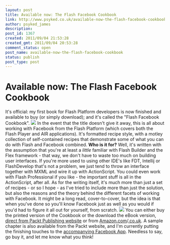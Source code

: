 ```yaml
---
layout: post
title: Available now: The Flash Facebook Cookbook
link: http://www.psyked.co.uk/available-now-the-flash-facebook-cookbook/
author: psyked_james
description: 
post_id: 1367
created: 2011/09/04 21:53:28
created_gmt: 2011/09/04 20:53:28
comment_status: open
post_name: available-now-the-flash-facebook-cookbook
status: publish
post_type: post
---
```


# Available now: The Flash Facebook Cookbook

It's official: my first book for Flash Platform developers is now finished and available to buy (or simply download); and it's called the "Flash Facebook Cookbook". ![](http://uploads.psyked.co.uk/2011/09/flash-facebook-cookbook.png) In the event that the title doesn't give it away, this is all about working with Facebook from the Flash Platform (which covers both the Flash Player and AIR applications). It's formatted recipe style, with a motley collection of self-contained recipes that demonstrate some of what you can do with Flash and Facebook combined. **Who is it for?** Well, it's written with the assumption that you're at least a _little_ familiar with Flash Builder and the Flex framework - that way, we don't have to waste too much on building user interfaces. If you're more used to using other IDE's like FDT, Intellij or FlashDevelop that's not a problem, we just tend to throw an interface together with MXML and wire it up with ActionScript. You could even work with Flash Professional if you like - the important stuff is all in the ActionScript, after all. As for the writing itself, it's much more than just a set of recipes - or so I hope - as I've tried to include more than just the solution, but also the reasons and the theory behind the different facets of working with Facebook. It might be a long read, cover-to-cover, but the idea is that when you've done so you'll know Facebook just as well as you would if you'd had to figure it all out for yourself, from scratch. ![](http://uploads.psyked.co.uk/2011/09/packt-website-screenshot.png) You can either buy the printed version of the Cookbook or the download the eBook version, [direct from Packt Publishing website](http://www.packtpub.com/flash-facebook-cookbook-for-graph-api-applications/book) or from [Amazon.com](http://www.amazon.com/Flash-Facebook-Cookbook-James-Ford/dp/1849690723)/[.co.uk](http://www.amazon.co.uk/Flash-Facebook-Cookbook-James-Ford/dp/1849690723). A sample chapter is also available from the Packt website, and I'm currently putting the finishing touches to the [accompanying Facebook App](http://apps.facebook.com/packt_facebook/). Needless to say, go buy it, and let me know what you think!